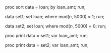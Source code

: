 proc sort data = loan;
by loan_amt;
run;

data set1;
set loan;
where mod(_n_, 5000) = 1;
run;

data set2;
set loan;
where mod(_n_, 5000) = 0;
run;

proc print data = set1;
var loan_amt;
run;

proc print data = set2;
var loan_amt;
run;

